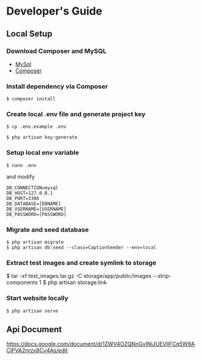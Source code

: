 # Developer's Guide

## Local Setup

### Download Composer and MySQL

* [MySql](https://dev.mysql.com/downloads/mysql/) 
* [Composer](https://www.dev-metal.com/install-update-composer-windows-7-ubuntu-debian-centos/)

### Install dependency via Composer

```
$ composer install
```

### Create local .env file and generate project key

```
$ cp .env.example .env
```

```
$ php artisan key:generate
```

### Setup local env variable

```
$ nano .env
```

and modify

```
DB_CONNECTION=mysql
DB_HOST=127.0.0.1
DB_PORT=3306
DB_DATABASE=[DBNAME]
DB_USERNAME=[USERNAME]
DB_PASSWORD=[PASSWORD]
```

### Migrate and seed database
```
$ php artisan migrate
$ php artisan db:seed --class=CaptionSeeder --env=local
```

### Extract test images and create symlink to storage
$ tar -xf test_images.tar.gz -C storage/app/public/images --strip-components 1
$ php artisan storage:link

### Start website locally
```
$ php artisan serve
```

## Api Document
https://docs.google.com/document/d/1ZWV4OZQNnGvINiJUEVIlFCq5W9ACjPVA2nrzx8Cv4As/edit
